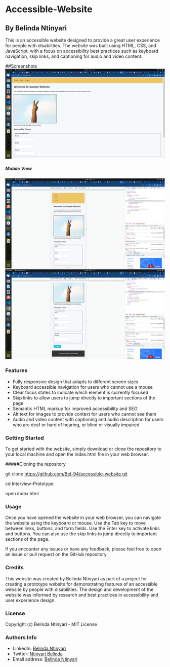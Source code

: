 <h1>Accessible-Website</h1>

<h2>By Belinda Ntinyari</h2>

<p>This is an accessible website designed to provide a great user experience for people with disabilities. The website was built using HTML, CSS, and JavaScript, with a focus on accessibility best practices such as keyboard navigation, skip links, and captioning for audio and video content. </p>

##Screenshots
<img src="img/Screenshot from 2023-03-17 14-06-29.png" alt="" />

<h5>Mobile View</h5>
<img src="img/Screenshot from 2023-03-17 14-08-42.png" alt="" />

<img src="img/Screenshot from 2023-03-17 14-08-52.png" alt="" />

<h3>Features</h3>
<ul>
    <li>Fully responsive design that adapts to different screen sizes</li>
    <li>Keyboard accessible navigation for users who cannot use a mouse</li>
    <li>Clear focus states to indicate which element is currently focused</li>
    <li>Skip links to allow users to jump directly to important sections of the page</li>
    <li>Semantic HTML markup for improved accessibility and SEO</li>
    <li>Alt text for images to provide context for users who cannot see them</li>
    <li>Audio and video content with captioning and audio description for users who are deaf or hard of hearing, or blind or visually impaired</li>
</ul>

<h3>Getting Started</h3>
<p>To get started with the website, simply download or clone the repository to your local machine and open the index.html file in your web browser.</p>

#####Cloning the repository

git clone https://github.com/Bel-94/accessible-website.git

cd Interview-Prototype

open index.html

<h3>Usage</h3>
<p>Once you have opened the website in your web browser, you can navigate the website using the keyboard or mouse. Use the Tab key to move between links, buttons, and form fields. Use the Enter key to activate links and buttons. You can also use the skip links to jump directly to important sections of the page.

If you encounter any issues or have any feedback, please feel free to open an issue or pull request on the GitHub repository.</p>

<h3>Credits</h3>
<p>This website was created by Belinda Ntinyari as part of a project for creating a prototype website for demonstrating features of an accessible website by people with disabilities. The design and development of the website was informed by research and best practices in accessibility and user experience design.</p>

<h3>License</h3>
<p>Copyright (c) Belinda Ntinyari - MIT License</p>

<h3>Authors Info</h3>
<ul>
    <li>LinkedIn: <a href="https://www.linkedin.com/in/belinda-ntinyari-3843a81b5/">Belinda Ntinyari</a></li>
    <li>Twitter: <a href="https://twitter.com/NtinyariBelinda">Ntinyari Belinda</a></li>
    <li>Email address: <a href="ntinyaribelinda@gmail.com">Belinda Ntinyari</a></li>
</ul>